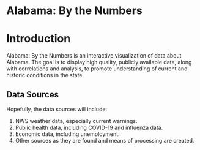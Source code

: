# Alabama:  By the Numbers

# Introduction

Alabama: By the Numbers is an interactive visualization of data about
Alabama.  The goal is to display high quality, publicly available
data, along with correlations and analysis, to promote understanding
of current and historic conditions in the state.

## Data Sources

Hopefully, the data sources will include:

1. NWS weather data, especially current warnings.
1. Public health data, including COVID-19 and influenza data.
1. Economic data, including unemployment.
1. Other sources as they are found and means of processing are created.
